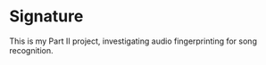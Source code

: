 Signature
=========

This is my Part II project, investigating audio fingerprinting for song recognition.
